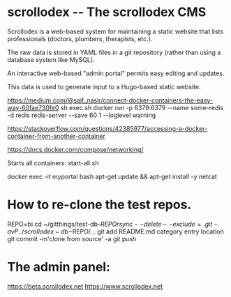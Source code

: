 # scrollodex -- The scrollodex CMS

Scrollodex is a web-based system for maintaining a static
website that lists professionals (doctors, plumbers, therapists,
etc.).

The raw data is stored in YAML files in a git repository (rather
than using a database system like MySQL).

An interactive web-based "admin portal" permits easy editing and
updates.

This data is used to generate input to a Hugo-based static website.


https://medium.com/@saif_nasir/connect-docker-containers-the-easy-way-60fae730fe0
sh exec.sh
docker run -p 6379:6379 --name some-redis -d redis redis-server --save 60 1 --loglevel warning

https://stackoverflow.com/questions/42385977/accessing-a-docker-container-from-another-container

https://docs.docker.com/compose/networking/

Starts all containers:
start-all.sh

docker exec -it myportal bash
apt-get update && apt-get install -y netcat


# How to re-clone the test repos.
REPO=bi
cd ~/gitthings/test-db-$REPO
rsync --delete --exclude=.git -avP ../scrollodex-db-$REPO/. .
git add README.md category entry location 
git commit -m'clone from source' -a
git push

# The admin panel:
  https://beta.scrollodex.net
  https://www.scrollodex.net

